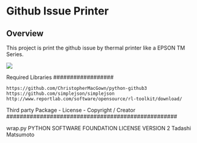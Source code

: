 Github Issue Printer
=========================

Overview
--------

This project is print the github issue by thermal printer like a EPSON TM Series.

![](https://github.com/Atrac613/Github-Issue-Printer/raw/master/Github-Issue-Printer/IMG_3094.jpg)

Required Libraries
##################

    https://github.com/ChristopherMacGown/python-github3
    https://github.com/simplejson/simplejson
    http://www.reportlab.com/software/opensource/rl-toolkit/download/

Third party Package - License - Copyright / Creator 
###################################################

wrap.py PYTHON SOFTWARE FOUNDATION LICENSE VERSION 2 Tadashi Matsumoto

